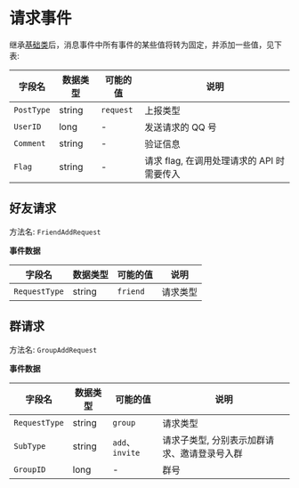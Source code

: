 # 请求事件

继承[基础类](/Event/#事件基础类)后，消息事件中所有事件的某些值将转为固定，并添加一些值，见下表:

| 字段名 | 数据类型 | 可能的值 | 说明 |
| - | - | - | - |
| `PostType` | string | `request` | 上报类型 |
| `UserID` | long | - | 发送请求的 QQ 号 |
| `Comment` | string | - | 验证信息 |
| `Flag` | string | - | 请求 flag, 在调用处理请求的 API 时需要传入 |

## 好友请求

方法名: `FriendAddRequest`

**事件数据**

| 字段名 | 数据类型 | 可能的值 | 说明 |
| - | - | - | - |
| `RequestType` | string | `friend` | 请求类型 |

## 群请求

方法名: `GroupAddRequest`

**事件数据**

| 字段名 | 数据类型 | 可能的值 | 说明 |
| - | - | - | - |
| `RequestType` | string | `group` | 请求类型 |
| `SubType` | string | `add`、`invite` | 请求子类型, 分别表示加群请求、邀请登录号入群 |
| `GroupID` | long | - | 群号 |
